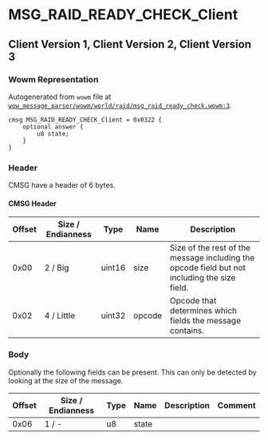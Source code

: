 # MSG_RAID_READY_CHECK_Client

## Client Version 1, Client Version 2, Client Version 3

### Wowm Representation

Autogenerated from `wowm` file at [`wow_message_parser/wowm/world/raid/msg_raid_ready_check.wowm:3`](https://github.com/gtker/wow_messages/tree/main/wow_message_parser/wowm/world/raid/msg_raid_ready_check.wowm#L3).
```rust,ignore
cmsg MSG_RAID_READY_CHECK_Client = 0x0322 {
    optional answer {
        u8 state;
    }
}
```
### Header

CMSG have a header of 6 bytes.

#### CMSG Header

| Offset | Size / Endianness | Type   | Name   | Description |
| ------ | ----------------- | ------ | ------ | ----------- |
| 0x00   | 2 / Big           | uint16 | size   | Size of the rest of the message including the opcode field but not including the size field.|
| 0x02   | 4 / Little        | uint32 | opcode | Opcode that determines which fields the message contains.|

### Body


Optionally the following fields can be present. This can only be detected by looking at the size of the message.

| Offset | Size / Endianness | Type | Name | Description | Comment |
| ------ | ----------------- | ---- | ---- | ----------- | ------- |
| 0x06 | 1 / - | u8 | state |  |  |

